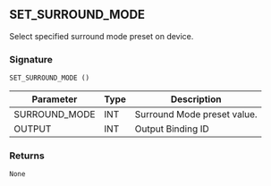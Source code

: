 ## SET\_SURROUND\_MODE

Select specified surround mode preset on device.


### Signature

`SET_SURROUND_MODE ()`


| Parameter      | Type | Description                 |
| -------------- | ---- | --------------------------- |
| SURROUND\_MODE | INT  | Surround Mode preset value. |
| OUTPUT         | INT  | Output Binding ID           |


### Returns

`None`